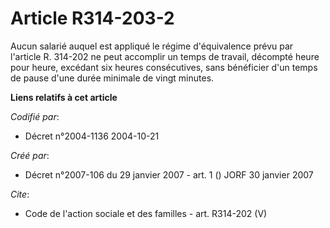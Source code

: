 # Article R314-203-2

Aucun salarié auquel est appliqué le régime d'équivalence prévu par l'article R. 314-202 ne peut accomplir un temps de
travail, décompté heure pour heure, excédant six heures consécutives, sans bénéficier d'un temps de pause d'une durée
minimale de vingt minutes.

**Liens relatifs à cet article**

_Codifié par_:

  - Décret n°2004-1136 2004-10-21

_Créé par_:

  - Décret n°2007-106 du 29 janvier 2007 - art. 1 () JORF 30 janvier 2007

_Cite_:

  - Code de l'action sociale et des familles - art. R314-202 (V)
